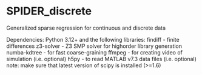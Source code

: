 # SPIDER_discrete

Generalized sparse regression for continuous and discrete data

Dependencies: Python 3.12+ and the following libraries:
findiff - finite differences
z3-solver - Z3 SMP solver for highorder library generation
numba-kdtree - for fast coarse-graining
ffmpeg - for creating video of simulation (i.e. optional)
h5py - to read MATLAB v7.3 data files (i.e. optional)
note: make sure that latest version of scipy is installed (>=1.6)
